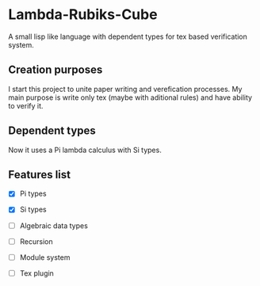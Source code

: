 # Lambda-Rubiks-Cube

A small lisp like language with dependent types for tex based verification system. 

## Creation purposes

I start this project to unite paper writing and verefication processes. My main purpose is write only tex (maybe with aditional rules) and have ability to verify it.

## Dependent types

Now it uses a Pi lambda calculus with Si types.

## Features list

- [x] Pi types
- [x] Si types
- [ ] Algebraic data types
- [ ] Recursion
- [ ] Module system
- [ ] Tex plugin


